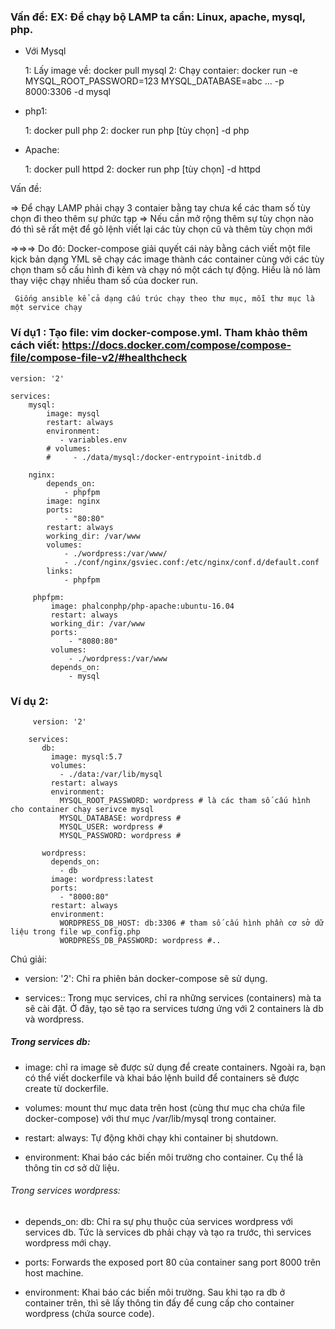 ### Vấn đề: EX: Để chạy bộ  LAMP ta cần: Linux, apache, mysql, php. 

* Với Mysql

  1: Lấy image về: docker pull mysql
  2: Chạy contaier: docker run -e MYSQL_ROOT_PASSWORD=123 MYSQL_DATABASE=abc ... -p 8000:3306 -d mysql
  
* php1:

  1: docker pull php
  2: docker run php [tùy chọn] -d php
  
* Apache:

  1: docker pull httpd
  2: docker run php [tùy chọn] -d httpd
  
Vấn đề:

=> Để chạy LAMP phải chạy 3 contaier bằng tay chưa kể các tham số tùy chọn đi theo thêm sự phức tạp
=> Nếu cần mở rộng thêm sự tùy chọn nào đó thì sẽ rất mệt để gõ lệnh viết lại các tùy chọn cũ và thêm tùy chọn mới

=>=>=> Do đó: Docker-compose giải quyết cái này bằng cách viết một file kịck bản dạng YML sẽ chạy các image thành các container cùng với các tùy chọn tham số cấu hình đi kèm và chạy nó một cách tự động. Hiều là nó làm thay việc chạy nhiều tham số của docker run.

     Giống ansible kể cả dạng cấu trúc chạy theo thư mục, mỗi thư mục là một service chạy

### Ví dụ1 : Tạo file: vim docker-compose.yml. Tham khảo thêm cách viết: https://docs.docker.com/compose/compose-file/compose-file-v2/#healthcheck

    version: '2'

    services:
        mysql:
            image: mysql
            restart: always
            environment:
               - variables.env
            # volumes:
            #     - ./data/mysql:/docker-entrypoint-initdb.d
            
        nginx:
            depends_on:
                - phpfpm
            image: nginx
            ports:
                - "80:80"
            restart: always
            working_dir: /var/www
            volumes:
                - ./wordpress:/var/www/
                - ./conf/nginx/gsviec.conf:/etc/nginx/conf.d/default.conf
            links:
                - phpfpm
     
         phpfpm:
             image: phalconphp/php-apache:ubuntu-16.04
             restart: always
             working_dir: /var/www
             ports:
                 - "8080:80"
             volumes:
                 - ./wordpress:/var/www
             depends_on:
                 - mysql

### Ví dụ 2: 

         version: '2'

        services:
           db:
             image: mysql:5.7
             volumes:
               - ./data:/var/lib/mysql
             restart: always
             environment:
               MYSQL_ROOT_PASSWORD: wordpress # là các tham số cấu hình cho container chạy serivce mysql
               MYSQL_DATABASE: wordpress #
               MYSQL_USER: wordpress #
               MYSQL_PASSWORD: wordpress #

           wordpress:
             depends_on:
               - db
             image: wordpress:latest
             ports:
               - "8000:80"
             restart: always
             environment:
               WORDPRESS_DB_HOST: db:3306 # tham số cấu hình phần cơ sở dữ liệu trong file wp_config.php
               WORDPRESS_DB_PASSWORD: wordpress #.. 
               
Chú giải: 

* version: '2': Chỉ ra phiên bản docker-compose sẽ sử dụng.

* services:: Trong mục services, chỉ ra những services (containers) mà ta sẽ cài đặt. Ở đây, tạo sẽ tạo ra services tương ứng với 2 containers là db và wordpress.

##### Trong services db:

* image: chỉ ra image sẽ được sử dụng để create containers. Ngoài ra, bạn có thể viết dockerfile và khai báo lệnh build để containers sẽ được create từ dockerfile.

* volumes: mount thư mục data trên host (cùng thư mục cha chứa file docker-compose) với thư mục /var/lib/mysql trong container.

* restart: always: Tự động khởi chạy khi container bị shutdown.

* environment: Khai báo các biến môi trường cho container. Cụ thể là thông tin cơ sở dữ liệu.

###### Trong services wordpress:

* depends_on: db: Chỉ ra sự phụ thuộc của services wordpress với services db. Tức là services db phải chạy và tạo ra trước, thì services wordpress mới chạy.

* ports: Forwards the exposed port 80 của container sang port 8000 trên host machine.

* environment: Khai báo các biến môi trường. Sau khi tạo ra db ở container trên, thì sẽ lấy thông tin đấy để cung cấp cho container wordpress (chứa source code).
